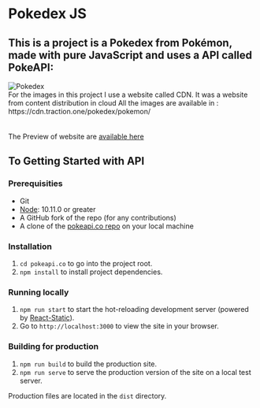 # Pokedex JS
## This is a project is a Pokedex from Pokémon, made with pure JavaScript and uses a API called PokeAPI:
 <img src="https://m.media-amazon.com/images/I/51p4hz-qMGL._AC_.jpg" alt="Pokedex">
<br>
For the images in this project I use a website called CDN. It was a website from content distribution in cloud
All the images are available in : https://cdn.traction.one/pokedex/pokemon/
<br><br><br>
 The Preview of website are  <a href="https://pokedex-teste1.000webhostapp.com/">  available here </a>

## To Getting Started with API

### Prerequisities

-   Git
-   [Node](https://nodejs.org/en/): 10.11.0 or greater
-   A GitHub fork of the repo (for any contributions)
-   A clone of the [pokeapi.co repo](https://github.com/pokeapi/pokeapi.co) on your local machine

### Installation

1. `cd pokeapi.co` to go into the project root.
2. `npm install` to install project dependencies.

### Running locally

1. `npm run start` to start the hot-reloading development server (powered by [React-Static](https://react-static.js.org)).
2. Go to `http://localhost:3000` to view the site in your browser.

### Building for production

1. `npm run build` to build the production site.
2. `npm run serve` to serve the production version of the site on a local test server.

Production files are located in the `dist` directory.
